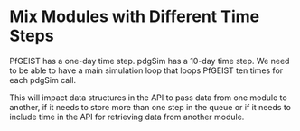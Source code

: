 # Mix Modules with Different Time Steps

PfGEIST has a one-day time step. pdgSim has a 10-day
time step. We need to be able to have a main simulation
loop that loops PfGEIST ten times for each pdgSim call.

This will impact data structures in the API to pass
data from one module to another, if it needs to store
more than one step in the queue or if it needs to
include time in the API for retrieving data from another
module.
